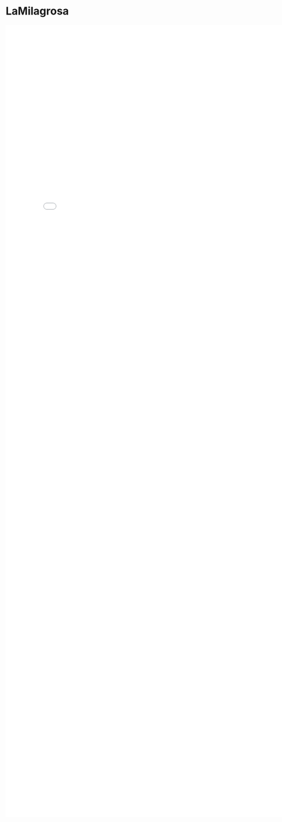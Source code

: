 # LaMilagrosa
<body>
  <div> 
    <embed src="{https://drive.google.com/file/d/1aZ_pdpL-oNfenThdzG3f2Do_uciCQWni/view?usp=sharing}" width="800px" height="2100px" /> 
  </div>
</body>
